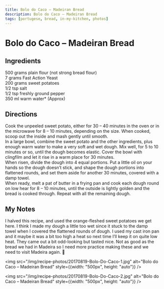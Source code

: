 ```yaml
---
title: Bolo do Caco – Madeiran Bread
description: Bolo do Caco – Madeiran Bread
tags: [portugese, bread, in-my-kitchen, photos]
---
```


# Bolo do Caco – Madeiran Bread

## Ingredients
500 grams plain flour (not strong bread flour)  
7 grams Fast Action Yeast  
200 grams sweet potatoes  
1/2 tsp salt  
1/2 tsp freshly ground pepper  
350 ml warm water* (Approx)

## Directions
Cook the unpeeled sweet potato, either for 30 – 40 minutes in the oven or in the microwave for 8 – 10 minutes, depending on the size. When cooked, scoop out the inside and mash gently until smooth.  
In a large bowl, combine the sweet potato and the other ingredients, plus enough warm water to make a very soft and wet dough. Mix well, for 5 to 10 minutes or so, until the dough becomes elastic. Cover the bowl with clingfilm and let it rise in a warm place for 30 minutes.  
When risen, divide the dough into 4 equal portions. Put a little oil on your hands so the dough doesn’t stick, and shape the dough portions into flattened rounds, and set them aside for another 30 minutes, covered with a damp towel.  
When ready, melt a pat of butter in a frying pan and cook each dough round on low hear for 8 – 10 minutes, until the outside is lightly golden and the bread is cooked through. Repeat with all the remaining dough.

## My Notes
I halved this recipe, and used the orange-fleshed sweet potatoes we get here. I think I made my dough a little too wet since it stuck to the damp towel when I covered the flattened rounds of dough. I used my cast iron pan and it maybe it was a bit too high a heat so next time I’ll keep it on quite low heat. They came out a bit odd-looking but tasted nice. Not as good as the bread we had in Madeira so I need more practice making these and we need to visit Madeira again. 🙂

<img src="/img/recipe-photos/20170819-Bolo-Do-Caco-1.jpg" alt="Bolo do Caco – Madeiran Bread" style={{width: "500px", height: "auto"}} />

<img src="/img/recipe-photos/20170819-Bolo-Do-Caco-2.jpg" alt="Bolo do Caco – Madeiran Bread" style={{width: "500px", height: "auto"}} />